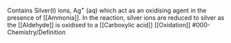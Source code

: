 Contains Silver(I) ions, Ag<sup>+</sup> (aq) which act as an oxidising agent in the presence of [[Ammonia]]. In the reaction, silver ions are reduced to silver as the [[Aldehyde]] is oxidised to a [[Carboxylic acid]] 
[[Oxidation]]
#000-Chemistry/Definition